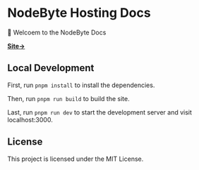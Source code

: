 # NodeByte Hosting Docs

👋 Welcoem to the NodeByte Docs

[**Site→**](https://docs.NodeByte.host)

<!-- [![](.github/screenshot.png)](https://docs.nodebyte.host/) -->


## Local Development

First, run `pnpm install` to install the dependencies.

Then, run `pnpm run build` to build the site.

Last, run `pnpm run dev` to start the development server and visit localhost:3000.

## License

This project is licensed under the MIT License.